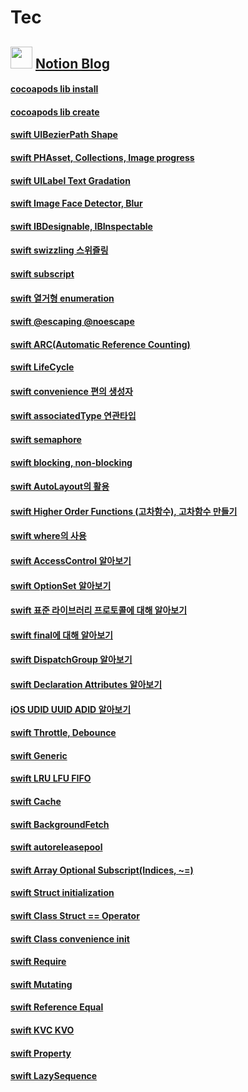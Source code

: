 # Tec

## <a href="https://www.notion.so/pikachu987/Study-848fed3b628943bb945734c3ffe82d16"><img src="https://www.notion.so/images/favicon.ico" width="35px;"></a> [Notion Blog](https://www.notion.so/pikachu987/Study-848fed3b628943bb945734c3ffe82d16)

#### [cocoapods lib install](https://www.notion.so/pikachu987/Libaray-Install-567144882f14460aade08af59284740a)
#### [cocoapods lib create](https://www.notion.so/pikachu987/Library-Create-fb00cc6dee8342579b6e795f60f4d22b)
#### [swift UIBezierPath Shape](https://www.notion.so/pikachu987/UIBezierPath-Shape-80843bff46e5407c949d6b880518d670)
#### [swift PHAsset, Collections, Image progress](https://www.notion.so/pikachu987/PHAsset-ba2e4b2318cc4c339dc86c8aeea3c714)
#### [swift UILabel Text Gradation](https://www.notion.so/pikachu987/Text-Gradation-60f6f084fab14475bcb466cf89d83078)
#### [swift Image Face Detector, Blur](https://www.notion.so/pikachu987/Image-Face-Detector-4918efff89164e38998eefe5870f35ad)
#### [swift IBDesignable, IBInspectable](https://www.notion.so/pikachu987/IBDesignable-IBInspectable-998cedbe8eb8401b9e189247b5b60e84)
#### [swift swizzling 스위즐링](https://www.notion.so/pikachu987/Swizzling-60eb4c7af174426b88338608a072c353)
#### [swift subscript](https://www.notion.so/pikachu987/Subscript-7ef5bdddf39e412685b5204c6fd4c249)
#### [swift 열거형 enumeration](https://www.notion.so/pikachu987/Enumeration-2f28212ef645467c8027f1e0c7a00162)
#### [swift @escaping @noescape](https://www.notion.so/pikachu987/Escaping-noescaping-3df1c313224b4732842b9cdcd93c0ff5)
#### [swift ARC(Automatic Reference Counting)](https://www.notion.so/pikachu987/ARC-Automatic-Reference-Counting-826c6bf8e2a046a884c3f9a63d99788a)
#### [swift LifeCycle](https://www.notion.so/pikachu987/LifeCycle-0f28b79f7d4242c3888750445c981778)
#### [swift convenience 편의 생성자](https://www.notion.so/pikachu987/Convenience-init-e281c16562a3421aa25b2895b9a507cf)
#### [swift associatedType 연관타입](https://www.notion.so/pikachu987/AssociatedType-10a59eeab738446b942d32e54c67e8e3)
#### [swift semaphore](https://www.notion.so/pikachu987/Semaphore-1ea293681b204350b8266def1456b313)
#### [swift blocking, non-blocking](https://www.notion.so/pikachu987/Blocking-Non-blocking-887f501f067d4a06a0fab7b9495ec2bd)
#### [swift AutoLayout의 활용](https://www.notion.so/pikachu987/AutoLayout-d32daa687fd04315b11647b9c8dfb773)
#### [swift Higher Order Functions (고차함수), 고차함수 만들기](https://www.notion.so/pikachu987/Higher-Order-Functions-444f549186b4475098ba656ba441b2fb)
#### [swift where의 사용](https://www.notion.so/pikachu987/where-Keyword-ce0a005b04004241b4b21a73feb0feb9)
#### [swift AccessControl 알아보기](https://www.notion.so/pikachu987/AccessControl-dcac6d1243dd48a09815b2db748cc6e2)
#### [swift OptionSet 알아보기](https://www.notion.so/pikachu987/OptionSet-245c80c696cc47e09011c617e63c899b)
#### [swift 표준 라이브러리 프로토콜에 대해 알아보기](https://www.notion.so/pikachu987/Standard-Library-Protocol-c5e8fe314e1947c09bf0f5bd1e70ad04)
#### [swift final에 대해 알아보기](https://www.notion.so/pikachu987/final-Keyword-70067a09fcda424599323638000bf240)
#### [swift DispatchGroup 알아보기](https://www.notion.so/pikachu987/DispatchGroup-bb7970004845440e8658540080cf8c5d)
#### [swift Declaration Attributes 알아보기](https://www.notion.so/pikachu987/Declaration-Attributes-3970299595da4b85908d4354e25f625e)
#### [iOS UDID UUID ADID 알아보기](https://www.notion.so/pikachu987/UDID-UUID-ADID-463cd7fd72114d6b8ccd800809265dde)
#### [swift Throttle, Debounce](https://www.notion.so/pikachu987/Throttle-Debounce-005215de9cfc4574b49f43479c9fb46b)
#### [swift Generic](https://www.notion.so/pikachu987/Generic-3cd14ee1d4454343a223926241b8461e)
#### [swift LRU LFU FIFO](https://www.notion.so/pikachu987/LRU-LFU-FIFO-44f8be48dc8449d6b9fba53937e7119d)
#### [swift Cache](https://www.notion.so/pikachu987/Cache-af5b4c0b99e443899cd8e13ccf6c3022)
#### [swift BackgroundFetch](https://www.notion.so/pikachu987/BackgroundFetch-4625f2b52cef47f19aa85ef5dd78a229)
#### [swift autoreleasepool](https://www.notion.so/pikachu987/autoreleasepool-6881ac755a4d456f83b3296cf2533dba)
#### [swift Array Optional Subscript(Indices, ~=)](https://www.notion.so/pikachu987/Array-Optional-Subscript-Indices-0803de67fd2344168dbb484f1df426e0)
#### [swift Struct initialization](https://www.notion.so/pikachu987/Struct-initialization-0027d74f5ae94ef7a97ad91ce3163cfd)
#### [swift Class Struct == Operator](https://www.notion.so/pikachu987/Class-Struct-Operator-baaf2bfac5284461a842531fa0f7f94b)
#### [swift Class convenience init](https://www.notion.so/pikachu987/Class-convenience-init-8ddc71314e2b41a78962e1dd76ae8ccf)
#### [swift Require](https://www.notion.so/pikachu987/Require-97b54432955a426c8ac244abfde9156e)
#### [swift Mutating](https://www.notion.so/pikachu987/Struct-Mutating-47445dd12fce4ce7bb7f383f4b555882)
#### [swift Reference Equal](https://www.notion.so/pikachu987/Reference-Equal-52b059a3f3aa4470b7d6c2db56fdda12)
#### [swift KVC KVO](https://www.notion.so/pikachu987/KVC-KVO-dcc372b1ec2c4581b61ef4686de544ff)
#### [swift Property](https://www.notion.so/pikachu987/Property-efcb590486e2484c955f3f0f27dd2ea9)
#### [swift LazySequence](https://www.notion.so/pikachu987/LazySequence-a9623fb314ef4cc8a92331923c96da00)

